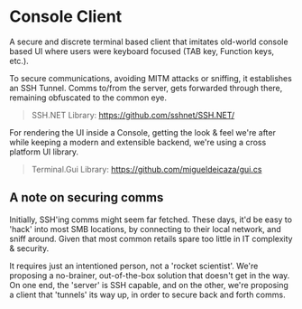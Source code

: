 # Console Client

A secure and discrete terminal based client that imitates old-world console based UI where users were keyboard focused (TAB key, Function keys, etc.).

To secure communications, avoiding MITM attacks or sniffing, it establishes an SSH Tunnel. Comms to/from the server, gets forwarded through there, remaining obfuscated to the common eye.
> SSH.NET Library: https://github.com/sshnet/SSH.NET/

For rendering the UI inside a Console, getting the look & feel we're after while keeping a modern and extensible backend, we're using a cross platform UI library.
> Terminal.Gui Library: https://github.com/migueldeicaza/gui.cs

## A note on securing comms

Initially, SSH'ing comms might seem far fetched. These days, it'd be easy to 'hack' into most SMB locations, by connecting to their local network, and sniff around. Given that most common retails spare too little in IT complexity & security.

It requires just an intentioned person, not a 'rocket scientist'. We're proposing a no-brainer, out-of-the-box solution that doesn't get in the way. On one end, the 'server' is SSH capable, and on the other, we're proposing a client that 'tunnels' its way up, in order to secure back and forth comms.
